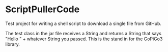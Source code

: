 # ScriptPullerCode
Test project for writing a shell script to download a single file from GitHub.

The test class in the jar file receives a String and returns a String that says "Hello " + whatever String you passed. This is the stand in for the GoPiGo3 library.
 
